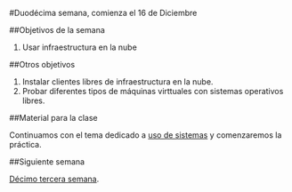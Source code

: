 #Duodécima semana, comienza el 16 de Diciembre

##Objetivos de la semana

1. Usar infraestructura en la nube

##Otros objetivos

1. Instalar clientes libres de infraestructura en la nube.
2. Probar diferentes tipos de máquinas virttuales con sistemas operativos libres.


##Material para la clase

Continuamos con el tema dedicado a [uso de sistemas](http://jj.github.io/IV/documentos/temas/Uso_de_sistemas) y comenzaremos la práctica.



##Siguiente semana

[Décimo tercera semana](13-semana.md). 
